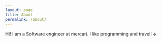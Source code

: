 ```yaml
---
layout: page
title: About
permalink: /about/
---
```


Hi! I am a Software engineer at mercari.
I like programming and travel! ✈️
